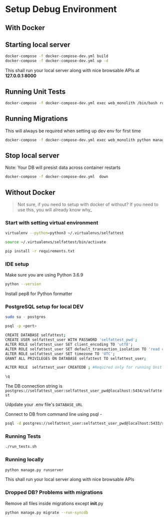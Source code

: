 # Setup Debug Environment

## With Docker

## Starting local server

```bash
docker-compose -f docker-compose-dev.yml build
docker-compose -f docker-compose-dev.yml up -d
```

This shall run your local server along with nice browsable APIs at __127.0.0.1:8000__

## Running Unit Tests

```bash
docker-compose -f docker-compose-dev.yml exec web_monolith /bin/bash run_tests.sh
```

## Running Migrations

This will always be required when setting up dev env for first time

```bash
docker-compose -f docker-compose-dev.yml exec web_monolith python manage.py migrate
```

## Stop local server

Note: Your DB will presist data across container restarts

```bash
docker-compose -f docker-compose-dev.yml  down
```

## Without Docker

> Not sure, if you need to setup with docker of without? If you need to use this, you will already know why_

### Start with setting virtual environment

```bash
virtualenv --python=python3 ~/.virtualenvs/selfattest

source ~/.virtualenvs/selfattest/bin/activate

pip install -r requirements.txt
```

### IDE setup

Make sure you are using Python 3.6.9

```bash
python --version
```

Install pep8 for Python formatter

### PostgreSQL setup for local DEV

```bash
sudo su - postgres

psql -p <port>

CREATE DATABASE selfattest;
CREATE USER selfattest_user WITH PASSWORD 'selfattest_pwd';
ALTER ROLE selfattest_user SET client_encoding TO 'utf8';
ALTER ROLE selfattest_user SET default_transaction_isolation TO 'read committed';
ALTER ROLE selfattest_user SET timezone TO 'UTC';
GRANT ALL PRIVILEGES ON DATABASE selfattest TO selfattest_user;

ALTER ROLE  selfattest_user CREATEDB ; #Required only for running Unit tests locally.

\q

```

The DB connection string is  `postgres://selfattest_user:selfattest_user_pwd@localhost:5434/selfattest`

Udpdate your .env file's `DATABASE_URL`

Connect to DB from command line using psql -

```bash
psql -d postgres://selfattest_user:selfattest_user_pwd@localhost:5433/selfattest
```

### Running Tests

```bash
./run_tests.sh
```

### Running locally

```bash
python manage.py runserver
```

This shall run your local server along with nice browsable APIs

### Dropped DB? Problems with migrations

Remove all files inside migrations except __init__.py

```bash
python manage.py migrate --run-syncdb
```

